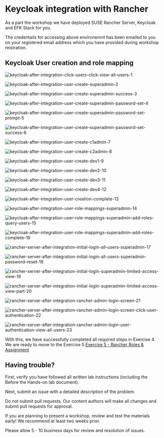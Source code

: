 # Keycloak integration with Rancher



As a part the workshop we have deployed SUSE Rancher Server, Keycloak and EFK Stack for you.

The credentails for accessing above environemnt has been emailed to you on your registered email address which you have provided during workshop reistration.





## Keycloak User creation and role mapping



![keycloak-after-integration-click-users-click-view-all-users-1](../images/keycloak-after-integration-click-users-click-view-all-users-1.jpg)





![keycloak-after-integration-user-create-superadmin-2](../images/keycloak-after-integration-user-create-superadmin-2.jpg)



![keycloak-after-integration-user-create-superadmin-success-3](../images/keycloak-after-integration-user-create-superadmin-success-3.jpg)







![keycloak-after-integration-user-create-superadmin-password-set-4](../images/keycloak-after-integration-user-create-superadmin-password-set-4.jpg)





![keycloak-after-integration-user-create-superadmin-password-set-prompt-5](../images/keycloak-after-integration-user-create-superadmin-password-set-prompt-5.jpg)







![keycloak-after-integration-user-create-superadmin-password-set-success-6](../images/keycloak-after-integration-user-create-superadmin-password-set-success-6.jpg)







![keycloak-after-integration-user-create-c1admin-7](../images/keycloak-after-integration-user-create-c1admin-7.jpg)



![keycloak-after-integration-user-create-c2admin-8](../images/keycloak-after-integration-user-create-c2admin-8.jpg)





![keycloak-after-integration-user-create-dev1-9](../images/keycloak-after-integration-user-create-dev1-9.jpg)







![keycloak-after-integration-user-create-dev2-10](../images/keycloak-after-integration-user-create-dev2-10.jpg)





![keycloak-after-integration-user-create-dev3-11](../images/keycloak-after-integration-user-create-dev3-11.jpg)







![keycloak-after-integration-user-create-dev4-12](../images/keycloak-after-integration-user-create-dev4-12.jpg)





![keycloak-after-integration-user-creation-complete-13](../images/keycloak-after-integration-user-creation-complete-13.jpg)





![keycloak-after-integration-user-role-mappings-superadmin-14](../images/keycloak-after-integration-user-role-mappings-superadmin-14.jpg)





![keycloak-after-integration-user-role-mappings-superadmin-add-roles-query-users-15](../images/keycloak-after-integration-user-role-mappings-superadmin-add-roles-query-users-15.jpg)



![keycloak-after-integration-user-role-mappings-superadmin-add-roles-complete-16](../images/keycloak-after-integration-user-role-mappings-superadmin-add-roles-complete-16.jpg)





![rancher-server-after-integration-initial-login-all-users-superadmin-17](../images/rancher-server-after-integration-initial-login-all-users-superadmin-17.jpg)





![rancher-server-after-integration-initial-login-all-users-superadmin-password-reset-18](../images/rancher-server-after-integration-initial-login-all-users-superadmin-password-reset-18.jpg)





![rancher-server-after-integration-initial-login-superadmin-limited-access-view-19](../images/rancher-server-after-integration-initial-login-superadmin-limited-access-view-19.jpg)





![rancher-server-after-integration-initial-login-superadmin-limited-access-view-part-20](../images/rancher-server-after-integration-initial-login-superadmin-limited-access-view-part-20.jpg)





![rancher-server-after-integration-rancher-admin-login-screen-21](../images/rancher-server-after-integration-rancher-admin-login-screen-21.jpg)







![rancher-server-after-integration-rancher-admin-login-screen-click-user-authentication-22](../images/rancher-server-after-integration-rancher-admin-login-screen-click-user-authentication-22.jpg)



![rancher-server-after-integration-rancher-admin-login-user-authentication-view-all-users-23](../images/rancher-server-after-integration-rancher-admin-login-user-authentication-view-all-users-23.jpg)





With this, we have successfully completed all required steps in Exercise 4. We are ready to move to the Exercise 5 [Exercise 5 - Rancher Roles & Assignment](./Exercise-5-Rancher-Role-Assignment-and-RBAC.md)











































































## Having trouble?

First, verify you have followed all written lab instructions (including the Before the Hands-on lab document).

Next, submit an issue with a detailed description of the problem.

Do not submit pull requests. Our content authors will make all changes and submit pull requests for approval.

If you are planning to present a workshop, review and test the materials early! We recommend at least two weeks prior.

Please allow 5 - 10 business days for review and resolution of issues.